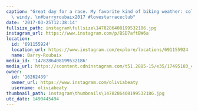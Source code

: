```yaml
---
caption: "Great day for a race. My favorite kind of biking weather: cold, rainy, slightly\
  \ windy. \n#barryroubaix2017 #lovestarraceclub"
date: '2017-03-25T12:38:14'
fullsize_path: instagram\fullsize\1478286408199532186.jpg
instagram_url: https://www.instagram.com/p/BSD7aftBW6a
location:
  id: '691155924'
  location_url: https://www.instagram.com/explore/locations/691155924
  name: Barry-Roubaix
media_id: '1478286408199532186'
media_url: https://scontent.cdninstagram.com/t51.2885-15/e35/17495183_458691594476444_9167144201916252160_n.jpg
owner:
  id: '16262439'
  owner_url: https://www.instagram.com/oliviabeaty
  username: oliviabeaty
thumbnail_path: instagram\thumbnails\1478286408199532186.jpg
utc_date: 1490445494
---
```

